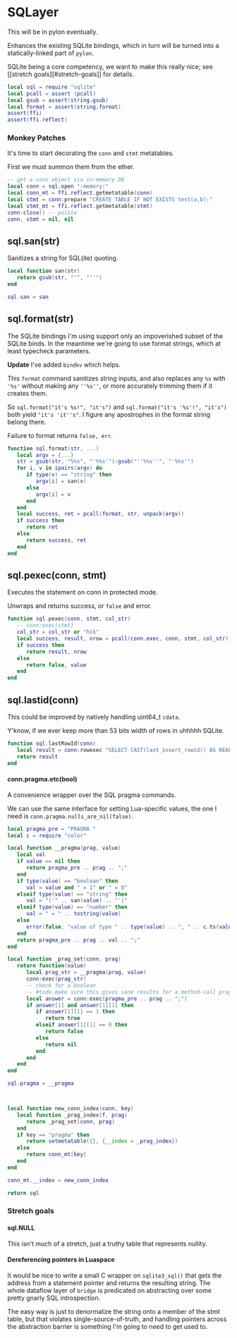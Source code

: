 # SQLayer

This will be in pylon eventually.


Enhances the existing SQLite bindings, which in turn will be turned into a
statically-linked part of ``pylon``.


SQLite being a core competency, we want to make this really nice; see
[[stretch goals][#stretch-goals]] for details.

```lua
local sql = require "sqlite"
local pcall = assert (pcall)
local gsub = assert(string.gsub)
local format = assert(string.format)
assert(ffi)
assert(ffi.reflect)
```
### Monkey Patches

It's time to start decorating the ``conn`` and ``stmt`` metatables.


First we must summon them from the ether.

```lua
-- get a conn object via in-memory DB
local conn = sql.open ":memory:"
local conn_mt = ffi.reflect.getmetatable(conn)
local stmt = conn:prepare "CREATE TABLE IF NOT EXISTS test(a,b);"
local stmt_mt = ffi.reflect.getmetatable(stmt)
conn:close() -- polite
conn, stmt = nil, nil
```
## sql.san(str)

Sanitizes a string for SQL(ite) quoting.

```lua
local function san(str)
   return gsub(str, "'", "''")
end

sql.san = san
```
## sql.format(str)

The SQLite bindings I'm using support only an impoverished subset of the
SQLite binds.  In the meantime we're going to use format strings, which at
least typecheck parameters.


**Update** I've added ``bindkv`` which helps.


This ``format`` command sanitizes string inputs, and also replaces any ``%s``
with ``'%s'`` without making any ``''%s''``, or more accurately trimming them
if it creates them.


So ``sql.format("it's %s!", "it's")`` and ``sql.format("it's '%s'!", "it's")``
both yield ``"it's 'it''s"``.  I figure any apostrophes in the format string
belong there.


Failure to format returns ``false, err``.

```lua
function sql.format(str, ...)
   local argv = {...}
   str = gsub(str, "%%s", "'%%s'"):gsub("''%%s''", "'%%s'")
   for i, v in ipairs(argv) do
      if type(v) == "string" then
         argv[i] = san(v)
      else
         argv[i] = v
      end
   end
   local success, ret = pcall(format, str, unpack(argv))
   if success then
      return ret
   else
      return success, ret
   end
end
```
## sql.pexec(conn, stmt)

Executes the statement on conn in protected mode.


Unwraps and returns success, or ``false`` and error.

```lua
function sql.pexec(conn, stmt, col_str)
   -- conn:exec(stmt)
   col_str = col_str or "hik"
   local success, result, nrow = pcall(conn.exec, conn, stmt, col_str)
   if success then
      return result, nrow
   else
      return false, value
   end
end
```
## sql.lastid(conn)

This could be improved by natively handling uint64_t ``cdata``.


Y'know, if we ever keep more than 53 bits width of rows in uhhhhh SQLite.

```lua
function sql.lastRowId(conn)
   local result = conn:rowexec "SELECT CAST(last_insert_rowid() AS REAL)"
   return result
end
```
#### conn.pragma.etc(bool)

A convenience wrapper over the SQL pragma commands.


We can use the same interface for setting Lua-specific values, the one I need
is ``conn.pragma.nulls_are_nil(false)``.


```lua
local pragma_pre = "PRAGMA "
local c = require "color"

local function __pragma(prag, value)
   local val
   if value == nil then
      return pragma_pre .. prag .. ";"
   end
   if type(value) == "boolean" then
      val = value and " = 1" or " = 0"
   elseif type(value) == "string" then
      val = "('" .. san(value) .. "')"
   elseif type(value) == "number" then
      val = " = " .. tostring(value)
   else
      error(false, "value of type " .. type(value) .. ", " .. c.ts(value))
   end
   return pragma_pre .. prag .. val .. ";"
end

local function _prag_set(conn, prag)
   return function(value)
      local prag_str = __pragma(prag, value)
      conn:exec(prag_str)
      -- check for a boolean
      -- #todo make sure this gives sane results for a method-call pragma
      local answer = conn:exec(pragma_pre .. prag .. ";")
      if answer[1] and answer[1][1] then
         if answer[1][1] == 1 then
            return true
         elseif answer[1][1] == 0 then
            return false
         else
            return nil
         end
      end
   end
end

sql.pragma = __pragma



local function new_conn_index(conn, key)
   local function _prag_index(f, prag)
      return _prag_set(conn, prag)
   end
   if key == "pragma" then
      return setmetatable({}, {__index = _prag_index})
   else
      return conn_mt[key]
   end
end

conn_mt.__index = new_conn_index
```
```lua
return sql
```
### Stretch goals



#### sql.NULL

This isn't much of a stretch, just a truthy table that represents nullity.


#### Dereferencing pointers in Luaspace

It would be nice to write a small C wrapper on ``sqlite3_sql()`` that gets the
address from a statement pointer and returns the resulting string.  The whole
dataflow layer of ``bridge`` is predicated on abstracting over some pretty
gnarly SQL introspection.


The easy way is just to denormalize the string onto a member of the stmt
table, but that violates single-source-of-truth, and handling pointers across
the abstraction barrier is something I'm going to need to get used to.










